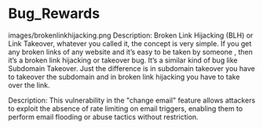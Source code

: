 # Bug_Rewards

images/brokenlinkhijacking.png
Description:
Broken Link Hijacking (BLH) or Link Takeover, 
whatever you called it, the concept is very simple. 
If you get any broken links of any website and 
it’s easy to be taken by someone , 
then it’s a broken link hijacking or takeover bug. 
It’s a similar kind of bug like Subdomain Takeover. 
Just the difference is in subdomain takeover you have 
to takeover the subdomain and in broken link hijacking 
you have to take over the link.


Description: 
This vulnerability in the "change email" feature allows 
attackers to exploit the absence of rate limiting on 
email triggers, enabling them to perform email flooding 
or abuse tactics without restriction.
